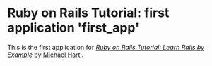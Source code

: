 # Ruby on Rails Tutorial: first application 'first_app'
This is the first application for
[*Ruby on Rails Tutorial: Learn Rails by Example*](http://railstutorial.org/)
by [Michael Hartl](http://michaelhartl.com/).
